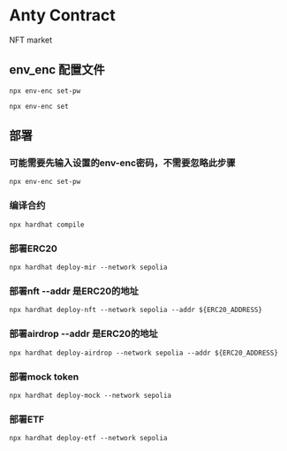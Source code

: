 # Anty Contract
NFT market


## env_enc 配置文件

`npx env-enc set-pw`

`npx env-enc set`


## 部署

### 可能需要先输入设置的env-enc密码，不需要忽略此步骤
`npx env-enc set-pw`

### 编译合约
`npx hardhat compile`

### 部署ERC20
`npx hardhat deploy-mir --network sepolia`

### 部署nft  --addr 是ERC20的地址
`npx hardhat deploy-nft --network sepolia --addr ${ERC20_ADDRESS}`

### 部署airdrop  --addr 是ERC20的地址
`npx hardhat deploy-airdrop --network sepolia --addr ${ERC20_ADDRESS}`


### 部署mock token
`npx hardhat deploy-mock --network sepolia`

### 部署ETF
`npx hardhat deploy-etf --network sepolia`

